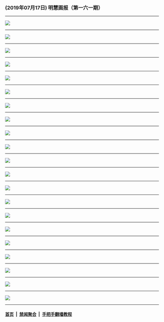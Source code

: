 ### (2019年07月17日) 明慧画报（第一六一期） 

---

<img src="http://qikan.minghui.org/mhqkpage/qikanimage/2019/07/16/mhhb-161-read-online1.png"/><hr/>
<img src="http://qikan.minghui.org/mhqkpage/qikanimage/2019/07/16/mhhb-161-read-online2.png"/><hr/>
<img src="http://qikan.minghui.org/mhqkpage/qikanimage/2019/07/16/mhhb-161-read-online3.png"/><hr/>
<img src="http://qikan.minghui.org/mhqkpage/qikanimage/2019/07/16/mhhb-161-read-online4.png"/><hr/>
<img src="http://qikan.minghui.org/mhqkpage/qikanimage/2019/07/16/mhhb-161-read-online5.png"/><hr/>
<img src="http://qikan.minghui.org/mhqkpage/qikanimage/2019/07/16/mhhb-161-read-online6.png"/><hr/>
<img src="http://qikan.minghui.org/mhqkpage/qikanimage/2019/07/16/mhhb-161-read-online7.png"/><hr/>
<img src="http://qikan.minghui.org/mhqkpage/qikanimage/2019/07/16/mhhb-161-read-online8.png"/><hr/>
<img src="http://qikan.minghui.org/mhqkpage/qikanimage/2019/07/16/mhhb-161-read-online9.png"/><hr/>
<img src="http://qikan.minghui.org/mhqkpage/qikanimage/2019/07/16/mhhb-161-read-online10.png"/><hr/>
<img src="http://qikan.minghui.org/mhqkpage/qikanimage/2019/07/16/mhhb-161-read-online11.png"/><hr/>
<img src="http://qikan.minghui.org/mhqkpage/qikanimage/2019/07/16/mhhb-161-read-online12.png"/><hr/>
<img src="http://qikan.minghui.org/mhqkpage/qikanimage/2019/07/16/mhhb-161-read-online13.png"/><hr/>
<img src="http://qikan.minghui.org/mhqkpage/qikanimage/2019/07/16/mhhb-161-read-online14.png"/><hr/>
<img src="http://qikan.minghui.org/mhqkpage/qikanimage/2019/07/16/mhhb-161-read-online15.png"/><hr/>
<img src="http://qikan.minghui.org/mhqkpage/qikanimage/2019/07/16/mhhb-161-read-online16.png"/><hr/>
<img src="http://qikan.minghui.org/mhqkpage/qikanimage/2019/07/16/mhhb-161-read-online17.png"/><hr/>
<img src="http://qikan.minghui.org/mhqkpage/qikanimage/2019/07/16/mhhb-161-read-online18.png"/><hr/>
<img src="http://qikan.minghui.org/mhqkpage/qikanimage/2019/07/16/mhhb-161-read-online19.png"/><hr/>
<img src="http://qikan.minghui.org/mhqkpage/qikanimage/2019/07/16/mhhb-161-read-online20.png"/><hr/>
<img src="http://qikan.minghui.org/mhqkpage/qikanimage/2019/07/16/mhhb-161-read-online21.png"/><hr/>


#### [首页](../../../..) &nbsp;|&nbsp; [禁闻聚合](https://github.com/gfw-breaker/banned-news) &nbsp;|&nbsp; [手把手翻墙教程](https://github.com/gfw-breaker/guides) 